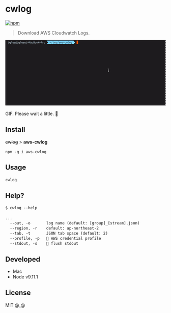 # cwlog
[![npm](https://img.shields.io/npm/dt/aws-cwlog.svg?style=for-the-badge)](https://www.npmjs.com/package/aws-cwlog)

> Download AWS Cloudwatch Logs.

![cwlog](https://github.com/deptno/cwlog/raw/master/asset/aws-cwlog.gif)

GIF. Please wait a little. 🙏

## Install

<s>cwlog</s> > **aws-cwlog**
```
npm -g i aws-cwlog
```

## Usage

`cwlog`

## Help?

```
$ cwlog --help

...
  --out, -o       log name (default: [group]_[stream].json)
  --region, -r    default: ap-northeast-2
  --tab, -t       JSON tab space (default: 2)
  --profile, -p   🚫 AWS credential profile
  --stdout, -s    🚫 flush stdout
```

## Developed

- Mac
- Node v9.11.1

## License

MIT @_@

